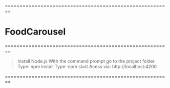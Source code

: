 ========================================================
# FoodCarousel
========================================================

> Install Node.js
> With the command prompt go to the project folder.
> Type: npm install
> Type: npm start
> Acess via: http://localhost:4200

========================================================